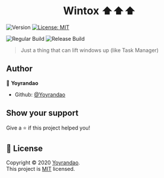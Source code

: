 <h1 align="center">Wintox ⬆⬆⬆</h1>
<p>
  <img alt="Version" src="https://img.shields.io/badge/version-0.0.11-blue.svg?cacheSeconds=2592000" />
  <a href="https://github.com/Yoyrandao/Wintox/blob/main/LICENSE" target="_blank">
    <img alt="License: MIT" src="https://img.shields.io/badge/License-MIT-yellow.svg" />
  </a>
</p>

![Regular Build](https://github.com/Yoyrandao/Wintox/workflows/Stage%20Build/badge.svg)
![Release Build](https://github.com/Yoyrandao/Wintox/workflows/Release/badge.svg)

> Just a thing that can lift windows up (like Task Manager)

## Author

👤 **Yoyrandao**

* Github: [@Yoyrandao](https://github.com/Yoyrandao)

## Show your support

Give a ⭐️ if this project helped you!

## 📝 License

Copyright © 2020 [Yoyrandao](https://github.com/Yoyrandao).<br />
This project is [MIT](https://github.com/Yoyrandao/Wintox/blob/main/LICENSE) licensed.
